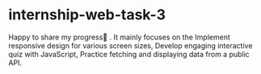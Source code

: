 # internship-web-task-3
Happy to share my progress🥳 . It mainly focuses on the Implement responsive design for various screen sizes, Develop engaging interactive quiz with JavaScript, Practice fetching and displaying data from a public API.
